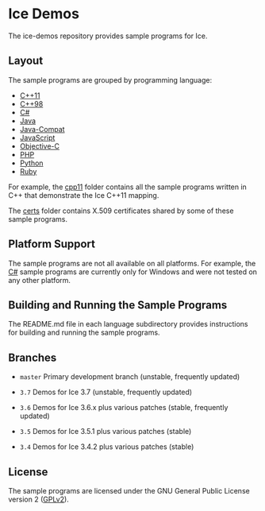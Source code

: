 # Ice Demos

The ice-demos repository provides sample programs for Ice.

## Layout

The sample programs are grouped by programming language:
* [C++11](./cpp11)
* [C++98](./cpp98)
* [C#](./csharp)
* [Java](./java)
* [Java-Compat](./java-compat)
* [JavaScript](./js)
* [Objective-C](./objective-c)
* [PHP](./php)
* [Python](./python)
* [Ruby](./ruby)

For example, the [cpp11](./cpp11) folder contains all the sample programs written
in C++ that demonstrate the Ice C++11 mapping.

The [certs](./certs) folder contains X.509 certificates shared by some of these
sample programs.

## Platform Support

The sample programs are not all available on all platforms. For example, the
[C#](./csharp) sample programs are currently only for Windows and were not
tested on any other platform.

## Building and Running the Sample Programs

The README.md file in each language subdirectory provides instructions for
building and running the sample programs.

## Branches

- `master`
  Primary development branch (unstable, frequently updated)

- `3.7`
  Demos for Ice 3.7 (unstable, frequently updated)

- `3.6`
  Demos for Ice 3.6.x plus various patches (stable, frequently updated)

- `3.5`
  Demos for Ice 3.5.1 plus various patches (stable)

- `3.4`
  Demos for Ice 3.4.2 plus various patches (stable)

## License

The sample programs are licensed under the GNU General Public License version 2
([GPLv2](./LICENSE)).
